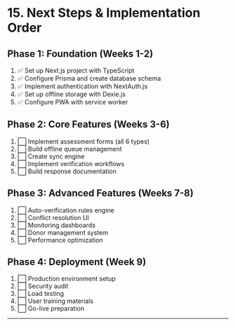# 15\. Next Steps \& Implementation Order

## Phase 1: Foundation (Weeks 1-2)

1. ✅ Set up Next.js project with TypeScript
2. ✅ Configure Prisma and create database schema
3. ✅ Implement authentication with NextAuth.js
4. ✅ Set up offline storage with Dexie.js
5. ✅ Configure PWA with service worker

## Phase 2: Core Features (Weeks 3-6)

1. ⬜ Implement assessment forms (all 6 types)
2. ⬜ Build offline queue management
3. ⬜ Create sync engine
4. ⬜ Implement verification workflows
5. ⬜ Build response documentation

## Phase 3: Advanced Features (Weeks 7-8)

1. ⬜ Auto-verification rules engine
2. ⬜ Conflict resolution UI
3. ⬜ Monitoring dashboards
4. ⬜ Donor management system
5. ⬜ Performance optimization

## Phase 4: Deployment (Week 9)

1. ⬜ Production environment setup
2. ⬜ Security audit
3. ⬜ Load testing
4. ⬜ User training materials
5. ⬜ Go-live preparation

---
